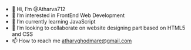 - 👋 Hi, I’m @Atharva712
- 👀 I’m interested in FrontEnd Web Development
- 🌱 I’m currently learning JavaScript
- 💞️ I’m looking to collaborate on website designing part based on HTML5 and CSS
- 📫 How to reach me atharvghodmare@gmail.com

<!---
Atharva712/Atharva712 is a ✨ special ✨ repository because its `README.md` (this file) appears on your GitHub profile.
You can click the Preview link to take a look at your changes.
--->
